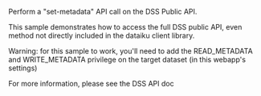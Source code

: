 Perform a "set-metadata" API call on the DSS Public API.

This sample demonstrates how to access the full DSS public API, even method not directly included in the dataiku client library.

Warning: for this sample to work, you'll need to add the READ_METADATA and WRITE_METADATA privilege on the target dataset (in this webapp's settings)

For more information, please see the DSS API doc